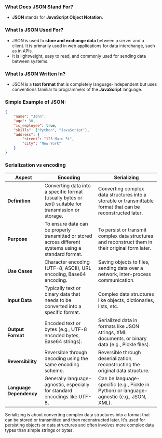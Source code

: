 ### What Does JSON Stand For?
- **JSON** stands for **JavaScript Object Notation**.

### What Is JSON Used For?
- JSON is used to **store and exchange data** between a server and a client. It is primarily used in web applications for data interchange, such as in APIs.
- It is lightweight, easy to read, and commonly used for sending data between systems.

### What Is JSON Written In?
- JSON is a **text format** that is completely language-independent but uses conventions familiar to programmers of the **JavaScript** language.

### Simple Example of JSON:
```json
{
    "name": "John",
    "age": 30,
    "is_employee": true,
    "skills": ["Python", "JavaScript"],
    "address": {
        "street": "123 Main St",
        "city": "New York"
    }
}
```
### Serialization vs encoding
| Aspect                  | Encoding                                                                                               | Serializing                                                                                                 |
|-------------------------|--------------------------------------------------------------------------------------------------------|-------------------------------------------------------------------------------------------------------------|
| **Definition**          | Converting data into a specific format (usually bytes or text) suitable for transmission or storage.   | Converting complex data structures into a storable or transmittable format that can be reconstructed later. |
| **Purpose**             | To ensure data can be properly transmitted or stored across different systems using a standard format. | To persist or transmit complex data structures and reconstruct them in their original form later.           |
| **Use Cases**           | Character encoding (UTF-8, ASCII), URL encoding, Base64 encoding.                                      | Saving objects to files, sending data over a network, inter-process communication.                          |
| **Input Data**          | Typically text or binary data that needs to be converted into a specific format.                       | Complex data structures like objects, dictionaries, lists, etc.                                             |
| **Output Format**       | Encoded text or bytes (e.g., UTF-8 encoded bytes, Base64 strings).                                     | Serialized data in formats like JSON strings, XML documents, or binary data (e.g., Pickle files).           |
| **Reversibility**       | Reversible through decoding using the same encoding scheme.                                            | Reversible through deserialization, reconstructing the original data structure.                             |
| **Language Dependency** | Generally language-agnostic, especially for standard encodings like UTF-8.                             | Can be language-specific (e.g., Pickle in Python) or language-agnostic (e.g., JSON, XML).                   |

Serializing is about converting complex data structures into a format that can be stored or transmitted and then reconstructed later. It's used for persisting objects or data structures and often involves more complex data types than simple strings or bytes.


